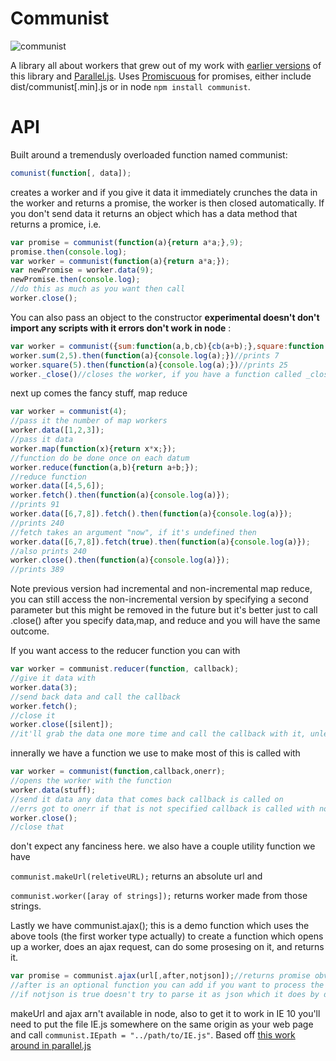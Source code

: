Communist
==========
![communist](logo.png)

A library all about workers that grew out of my work with [earlier versions](https://github.com/calvinmetcalf/communist/tree/6e920be75ab3ed9b2a36d24dd184a9945f6b4000) of  this library and [Parallel.js](https://github.com/adambom/parallel.js).  Uses [Promiscuous](https://github.com/RubenVerborgh/promiscuous/) for promises, either include dist/communist[.min].js or in node `npm install communist`.

API
===
Built around a tremendusly overloaded function named communist:
```JavaScript
comunist(function[, data]);
```
creates a worker and if you give it data it immediately crunches the data in the worker and returns a promise, the worker is then closed automatically.  If you don't send data it returns an object which has a data method that returns a promice, i.e.

```JavaSCript
var promise = communist(function(a){return a*a;},9);
promise.then(console.log);
var worker = communist(function(a){return a*a;});
var newPromise = worker.data(9);
newPromise.then(console.log);
//do this as much as you want then call
worker.close();
```

You can also pass an object to the constructor __experimental doesn't don't import any scripts with it errors don't work in node__ :

```javascript
var worker = communist({sum:function(a,b,cb){cb(a+b);},square:function(a){return a*a;});
worker.sum(2,5).then(function(a){console.log(a);})//prints 7
worker.square(5).then(function(a){console.log(a);})//prints 25
worker._close()//closes the worker, if you have a function called _close it will be over written
```

next up comes the fancy stuff, map reduce

```JavaScript
var worker = communist(4);
//pass it the number of map workers
worker.data([1,2,3]);
//pass it data
worker.map(function(x){return x*x;});
//function do be done once on each datum
worker.reduce(function(a,b){return a+b;});
//reduce function
worker.data([4,5,6]);
worker.fetch().then(function(a){console.log(a)});
//prints 91
worker.data([6,7,8]).fetch().then(function(a){console.log(a)});
//prints 240
//fetch takes an argument "now", if it's undefined then 
worker.data([6,7,8]).fetch(true).then(function(a){console.log(a)});
//also prints 240
worker.close().then(function(a){console.log(a)});
//prints 389
```

Note previous version had incremental and non-incremental map reduce, you can still access the non-incremental version by specifying a second parameter but this might be removed in the future but it's better just to call .close() after you specify data,map, and reduce and you will have the same outcome.

If you want access to the reducer function you can with 

```JavaScript
var worker = communist.reducer(function, callback);
//give it data with
worker.data(3);
//send back data and call the callback
worker.fetch();
//close it
worker.close([silent]);
//it'll grab the data one more time and call the callback with it, unless you pass a parameter.

```

innerally we have a function we use to make most of this is called with 

```JavaScript
var worker = communist(function,callback,onerr);
//opens the worker with the function
worker.data(stuff);
//send it data any data that comes back callback is called on
//errs got to onerr if that is not specified callback is called with no data.
worker.close();
//close that
```

don't expect any fanciness here. we also have a couple utility function we have 

`communist.makeUrl(reletiveURL);` returns an absolute url and

`communist.worker([aray of strings]);` returns worker made from those strings.

Lastly we have communist.ajax(); this is a demo function which uses the above tools (the first worker type actually) to create a function which opens up a worker, does an ajax request, can do some prosesing on it, and returns it.

```JavaScript
var promise = communist.ajax(url[,after,notjson]);//returns promise obv
//after is an optional function you can add if you want to process the data in the other thread before returning it
//if notjson is true doesn't try to parse it as json which it does by default. 
```

makeUrl and ajax arn't available in node, also to get it to work in IE 10 you'll need to put the file IE.js somewhere on the same origin as your web page and call `communist.IEpath = "../path/to/IE.js"`.  Based off [this work around in parallel.js](https://github.com/adambom/parallel.js/pull/16)
